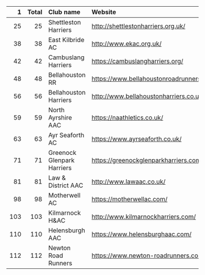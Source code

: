 |   1 |   Total | Club name                  | Website                                    |
|----:|--------:|:---------------------------|:-------------------------------------------|
|  25 |      25 | Shettleston Harriers       | http://shettlestonharriers.org.uk/         |
|  38 |      38 | East Kilbride AC           | http://www.ekac.org.uk/                    |
|  42 |      42 | Cambuslang Harriers        | https://cambuslangharriers.org/            |
|  48 |      48 | Bellahouston RR            | https://www.bellahoustonroadrunners.co.uk/ |
|  56 |      56 | Bellahouston Harriers      | http://www.bellahoustonharriers.co.uk/     |
|  59 |      59 | North Ayrshire AAC         | https://naathletics.co.uk/                 |
|  63 |      63 | Ayr Seaforth AC            | https://www.ayrseaforth.co.uk/             |
|  71 |      71 | Greenock Glenpark Harriers | https://greenockglenparkharriers.com/      |
|  81 |      81 | Law & District AAC         | http://www.lawaac.co.uk/                   |
|  98 |      98 | Motherwell AC              | https://motherwellac.com/                  |
| 103 |     103 | Kilmarnock H&AC            | http://www.kilmarnockharriers.com/         |
| 110 |     110 | Helensburgh AAC            | https://www.helensburghaac.com/            |
| 112 |     112 | Newton Road Runners        | https://www.newton-roadrunners.com/        |